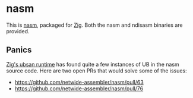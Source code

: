 # nasm

This is [nasm](https://www.nasm.us/), packaged for [Zig](https://ziglang.org/).
Both the nasm and ndisasm binaries are provided.

## Panics

[Zig's ubsan runtime](https://ziglang.org/download/0.14.0/release-notes.html#UBSan-Runtime)
has found quite a few instances of UB in the nasm source code. Here are two
open PRs that would solve some of the issues:

- https://github.com/netwide-assembler/nasm/pull/63
- https://github.com/netwide-assembler/nasm/pull/76
